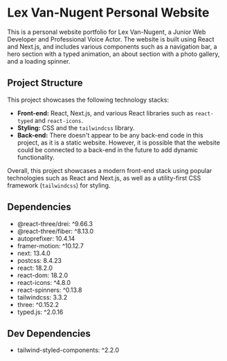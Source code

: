 # Lex Van-Nugent Personal Website

This is a personal website portfolio for Lex Van-Nugent, a Junior Web Developer and Professional Voice Actor. The website is built using React and Next.js, and includes various components such as a navigation bar, a hero section with a typed animation, an about section with a photo gallery, and a loading spinner.

## Project Structure

This project showcases the following technology stacks:

- **Front-end:** React, Next.js, and various React libraries such as `react-typed` and `react-icons`.
- **Styling:** CSS and the `tailwindcss` library.
- **Back-end:** There doesn't appear to be any back-end code in this project, as it is a static website. However, it is possible that the website could be connected to a back-end in the future to add dynamic functionality.

Overall, this project showcases a modern front-end stack using popular technologies such as React and Next.js, as well as a utility-first CSS framework (`tailwindcss`) for styling.

## Dependencies

- @react-three/drei: ^9.66.3
- @react-three/fiber: ^8.13.0
- autoprefixer: 10.4.14
- framer-motion: ^10.12.7
- next: 13.4.0
- postcss: 8.4.23
- react: 18.2.0
- react-dom: 18.2.0
- react-icons: ^4.8.0
- react-spinners: ^0.13.8
- tailwindcss: 3.3.2
- three: ^0.152.2
- typed.js: ^2.0.16

## Dev Dependencies

- tailwind-styled-components: ^2.2.0